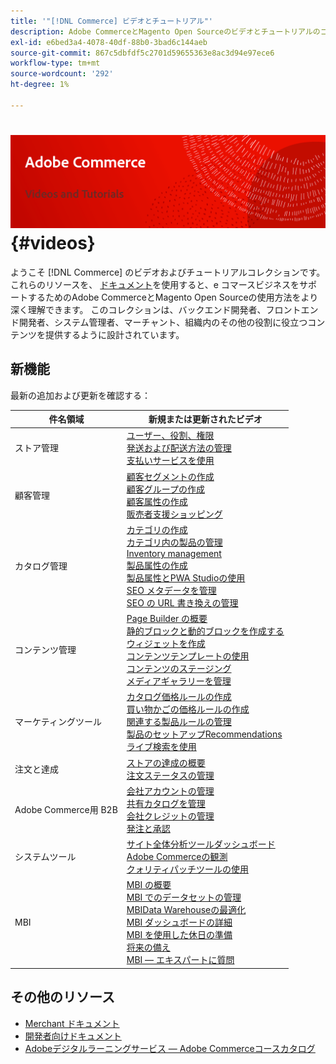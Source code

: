 ```yaml
---
title: '"[!DNL Commerce] ビデオとチュートリアル"'
description: Adobe CommerceとMagento Open Sourceのビデオとチュートリアルのコレクションです
exl-id: e6bed3a4-4078-40df-88b0-3bad6c144aeb
source-git-commit: 867c5dbfdf5c2701d59655363e8ac3d94e97ece6
workflow-type: tm+mt
source-wordcount: '292'
ht-degree: 1%

---
```


# <!-- use banner as heading -->![コマースのビデオとTutorials](../assets/banner-videos-home.png) {#videos}

ようこそ [!DNL Commerce] のビデオおよびチュートリアルコレクションです。 これらのリソースを、 [ドキュメント](https://experienceleague.adobe.com/docs/commerce.html)を使用すると、e コマースビジネスをサポートするためのAdobe CommerceとMagento Open Sourceの使用方法をより深く理解できます。 このコレクションは、バックエンド開発者、フロントエンド開発者、システム管理者、マーチャント、組織内のその他の役割に役立つコンテンツを提供するように設計されています。

## 新機能

最新の追加および更新を確認する：

| 件名領域 | 新規または更新されたビデオ |
| ------------ | ---------- |
| ストア管理 | [ユーザー、役割、権限](./merchant/users-roles-permissions.md) <br>[発送および配送方法の管理](./merchant/shipping-delivery.md) <br>[支払いサービスを使用](./merchant/payment-services.md) |
| 顧客管理 | [顧客セグメントの作成](./merchant/customer-segments.md) <br>[顧客グループの作成](./merchant/customer-groups.md) <br>[顧客属性の作成](./merchant/customer-attributes.md) <br>[販売者支援ショッピング](./merchant/seller-assisted-shopping.md) |
| カタログ管理 | [カテゴリの作成](./merchant/category-create.md) <br>[カテゴリ内の製品の管理](./merchant/category-products.md) <br>[Inventory management](./merchant/inventory-management.md) <br>[製品属性の作成](./merchant/product-attributes-create.md) <br>[製品属性とPWA Studioの使用](./merchant/product-attributes-pwa.md) <br>[SEO メタデータを管理](./merchant/seo-metadata.md) <br>[SEO の URL 書き換えの管理](./merchant/seo-url-rewrites.md) |
| コンテンツ管理 | [Page Builder の概要](./merchant/page-builder-overview.md) <br>[静的ブロックと動的ブロックを作成する](./merchant/static-dynamic-blocks.md) <br>[ウィジェットを作成](./merchant/widgets.md) <br>[コンテンツテンプレートの使用](./merchant/content-templates.md) <br>[コンテンツのステージング](./merchant/content-staging.md) <br>[メディアギャラリーを管理](./merchant/media-gallery.md) |
| マーケティングツール | [カタログ価格ルールの作成](./merchant/catalog-price-rules.md) <br>[買い物かごの価格ルールの作成](./merchant/cart-price-rules.md) <br>[関連する製品ルールの管理](./merchant/related-product-rules.md) <br>[製品のセットアップRecommendations](./merchant/product-recommendations.md) <br>[ライブ検索を使用](./merchant/live-search.md) |
| 注文と達成 | [ストアの達成の概要](./merchant/store-fulfillment.md) <br>[注文ステータスの管理](./merchant/order-status.md) |
| Adobe Commerce用 B2B | [会社アカウントの管理](./merchant/b2b/company-accounts.md)  <br>[共有カタログを管理](./merchant/b2b/shared-catalogs.md) <br>[会社クレジットの管理](./merchant/b2b/company-credit.md) <br>[発注と承認](./merchant/b2b/purchase-orders.md) |
| システムツール | [サイト全体分析ツールダッシュボード](./tools/site-wide-analysis-tool.md) <br>[Adobe Commerceの観測](./tools/observation-tool.md) <br>[クォリティパッチツールの使用](./tools/quality-patch-tool.md) |
| MBI | [MBI の概要](./merchant/business-intelligence/webinars/getting-started.md) <br>[MBI でのデータセットの管理](./merchant/business-intelligence/webinars/manage-data-sets.md) <br>[MBIData Warehouseの最適化](./merchant/business-intelligence/webinars/optimize-data-warehouse.md)<br>[MBI ダッシュボードの詳細](./merchant/business-intelligence/webinars/dashboards-deep-dive.md) <br>[MBI を使用した休日の準備](./merchant/business-intelligence/webinars/holiday-readiness.md) <br>[将来の備え](./merchant/business-intelligence/prepare-for-future.md) <br>[MBI — エキスパートに質問](./merchant/business-intelligence/webinars/ask-expert.md) |

## その他のリソース

- [Merchant ドキュメント](https://experienceleague.adobe.com/docs/commerce-admin/user-guides/home.html)
- [開発者向けドキュメント](https://devdocs.magento.com/)
- [Adobeデジタルラーニングサービス — Adobe Commerceコースカタログ](https://learning.adobe.com/catalog.html?solution=Adobe%20Commerce)
